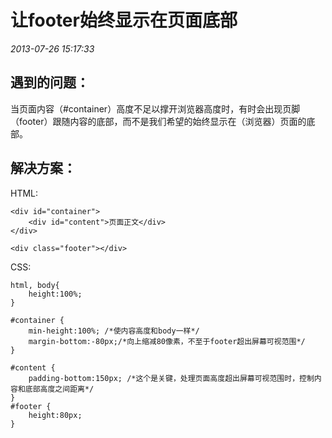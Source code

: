 # 让footer始终显示在页面底部
*2013-07-26 15:17:33*


## 遇到的问题：

当页面内容（#container）高度不足以撑开浏览器高度时，有时会出现页脚（footer）跟随内容的底部，而不是我们希望的始终显示在（浏览器）页面的底部。

## 解决方案：

HTML:

    <div id="container">
        <div id="content">页面正文</div>
    </div>
    
    <div class="footer"></div>

CSS:

    html, body{
        height:100%;
    }

    #container {
        min-height:100%; /*使内容高度和body一样*/
        margin-bottom:-80px;/*向上缩减80像素，不至于footer超出屏幕可视范围*/
    }

    #content {
        padding-bottom:150px; /*这个是关键，处理页面高度超出屏幕可视范围时，控制内容和底部高度之间距离*/
    }
    #footer {
        height:80px;
    }
